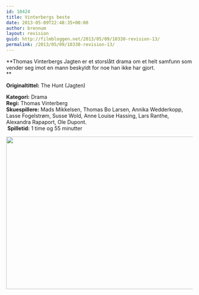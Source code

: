 ```yaml
---
id: 10424
title: Vinterbergs beste
date: 2013-05-09T22:48:35+00:00
author: brennum
layout: revision
guid: http://filmbloggen.net/2013/05/09/10330-revision-13/
permalink: /2013/05/09/10330-revision-13/
---
```

**Thomas Vinterbergs Jagten er et storslått drama om et helt samfunn som vender seg imot en mann beskyldt for noe han ikke har gjort.  
** 

**<!--more-->Originaltittel:** The Hunt (Jagten)

  
**Kategori:** Drama  
**Regi:** Thomas Vinterberg  
**Skuespillere:** Mads Mikkelsen, Thomas Bo Larsen, Annika Wedderkopp, Lasse Fogelstrøm, Susse Wold, Anne Louise Hassing, Lars Ranthe, Alexandra Rapaport, Ole Dupont.  
** Spilletid:** 1 time og 55 minutter

<a href="http://filmbloggen.net/?attachment_id=10336" rel="attachment wp-att-10336"><img class="alignnone size-large wp-image-10336" src="http://filmbloggen.net/wp-content/uploads//2013/05/the-hunt-02-620x413.jpg" alt="" width="620" height="413" /></a>